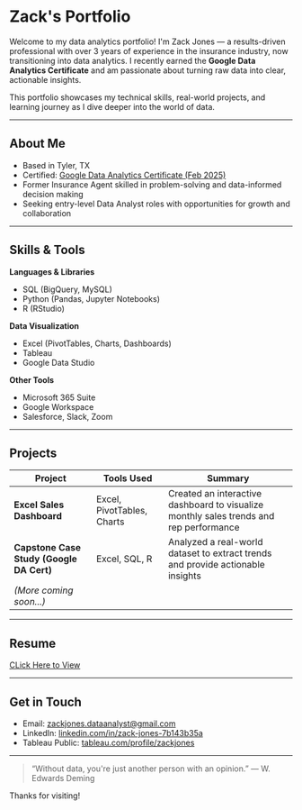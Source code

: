 # Zack's Portfolio

Welcome to my data analytics portfolio! I'm Zack Jones — a results-driven professional with over 3 years of experience in the insurance industry, now transitioning into data analytics. I recently earned the **Google Data Analytics Certificate** and am passionate about turning raw data into clear, actionable insights.

This portfolio showcases my technical skills, real-world projects, and learning journey as I dive deeper into the world of data.

---

## About Me

- Based in Tyler, TX  
- Certified: [Google Data Analytics Certificate (Feb 2025)](#)  
- Former Insurance Agent skilled in problem-solving and data-informed decision making  
- Seeking entry-level Data Analyst roles with opportunities for growth and collaboration  

---

## Skills & Tools

**Languages & Libraries**  
- SQL (BigQuery, MySQL)  
- Python (Pandas, Jupyter Notebooks)  
- R (RStudio)  

**Data Visualization**  
- Excel (PivotTables, Charts, Dashboards)  
- Tableau  
- Google Data Studio  

**Other Tools**  
- Microsoft 365 Suite  
- Google Workspace  
- Salesforce, Slack, Zoom  

---

## Projects

| Project | Tools Used | Summary |
|--------|------------|---------|
| **Excel Sales Dashboard** | Excel, PivotTables, Charts | Created an interactive dashboard to visualize monthly sales trends and rep performance |
| **Capstone Case Study (Google DA Cert)** | Excel, SQL, R | Analyzed a real-world dataset to extract trends and provide actionable insights |
| *(More coming soon...)* | | |

---

## Resume

[CLick Here to View](https://docs.google.com/document/d/1-cIMF5n3icKCGxDhhE5Nptz85aCAS_LoM8rmqLY9Dzw/edit?tab=t.0)

---

## Get in Touch

- Email: [zackjones.dataanalyst@gmail.com](mailto:zackjones.dataanalyst@gmail.com)  
- LinkedIn: [linkedin.com/in/zack-jones-7b143b35a](https://www.linkedin.com/in/zack-jones-7b143b35a/)  
- Tableau Public: [tableau.com/profile/zackjones](https://public.tableau.com/app/profile/zack.jones2444)  

---

> “Without data, you're just another person with an opinion.” — W. Edwards Deming

Thanks for visiting!
